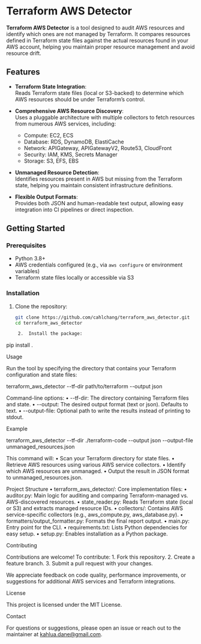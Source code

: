 # Terraform AWS Detector

**Terraform AWS Detector** is a tool designed to audit AWS resources and identify which ones are not managed by Terraform. It compares resources defined in Terraform state files against the actual resources found in your AWS account, helping you maintain proper resource management and avoid resource drift.

## Features

- **Terraform State Integration**:  
  Reads Terraform state files (local or S3-backed) to determine which AWS resources should be under Terraform’s control.

- **Comprehensive AWS Resource Discovery**:  
  Uses a pluggable architecture with multiple collectors to fetch resources from numerous AWS services, including:
  - Compute: EC2, ECS
  - Database: RDS, DynamoDB, ElastiCache
  - Network: APIGateway, APIGatewayV2, Route53, CloudFront
  - Security: IAM, KMS, Secrets Manager
  - Storage: S3, EFS, EBS

- **Unmanaged Resource Detection**:  
  Identifies resources present in AWS but missing from the Terraform state, helping you maintain consistent infrastructure definitions.

- **Flexible Output Formats**:  
  Provides both JSON and human-readable text output, allowing easy integration into CI pipelines or direct inspection.

## Getting Started

### Prerequisites

- Python 3.8+
- AWS credentials configured (e.g., via `aws configure` or environment variables)
- Terraform state files locally or accessible via S3

### Installation

1. Clone the repository:
   ```bash
   git clone https://github.com/cahlchang/terraform_aws_detector.git
   cd terraform_aws_detector

	2.	Install the package:

pip install .



Usage

Run the tool by specifying the directory that contains your Terraform configuration and state files:

terraform_aws_detector --tf-dir path/to/terraform --output json

Command-line options:
	•	--tf-dir: The directory containing Terraform files and state.
	•	--output: The desired output format (text or json). Defaults to text.
	•	--output-file: Optional path to write the results instead of printing to stdout.

Example

terraform_aws_detector --tf-dir ./terraform-code --output json --output-file unmanaged_resources.json

This command will:
	•	Scan your Terraform directory for state files.
	•	Retrieve AWS resources using various AWS service collectors.
	•	Identify which AWS resources are unmanaged.
	•	Output the result in JSON format to unmanaged_resources.json.

Project Structure
	•	terraform_aws_detector/:
Core implementation files:
	•	auditor.py: Main logic for auditing and comparing Terraform-managed vs. AWS-discovered resources.
	•	state_reader.py: Reads Terraform state (local or S3) and extracts managed resource IDs.
	•	collectors/: Contains AWS service-specific collectors (e.g., aws_compute.py, aws_database.py).
	•	formatters/output_formatter.py: Formats the final report output.
	•	main.py: Entry point for the CLI.
	•	requirements.txt:
Lists Python dependencies for easy setup.
	•	setup.py:
Enables installation as a Python package.

Contributing

Contributions are welcome! To contribute:
	1.	Fork this repository.
	2.	Create a feature branch.
	3.	Submit a pull request with your changes.

We appreciate feedback on code quality, performance improvements, or suggestions for additional AWS services and Terraform integrations.

License

This project is licensed under the MIT License.

Contact

For questions or suggestions, please open an issue or reach out to the maintainer at kahlua.dane@gmail.com.


